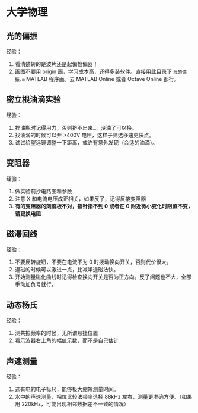 # 大学物理
## 光的偏振
经验：
1. 看清楚转的是波片还是起偏检偏器！
2. 画图不要用 origin 画，学习成本高，还得多装软件。直接用此目录下 `光的偏振.m` MATLAB 程序画。去 MATLAB Online 或者 Octave Online 都行。
## 密立根油滴实验
经验：
1. 捏油瓶时记得用力，否则挤不出来。。没油了可以换。
2. 找油滴的时候可以开 &gt;400V 电压，这样子筛选移速更快点。
3. 试试给望远镜调整一下距离，或许有意外发现（合适的油滴）。
## 变阻器
经验：
1. 做实验前抄电路图和参数
2. 注意 X 和电流电压成正相关，如果反了，记得反接变阻器
3. **有的变阻器的刻度板不对，指针指不到 0 或者在 0 附近微小变化时阻值不变，请更换电阻**
## 磁滞回线
经验：
1. 不要反转旋钮，不要在电流不为 0 时拨动换向开关，否则代价很大。
2. 退磁的时候可以激进一点，比减半退磁法快。
3. 开始测量磁化曲线时记得检查换向开关是否为正方向。反了问题也不大，全部手动加负号就行。
## 动态杨氏
经验：
1. 测共振频率的时候，无所谓悬挂位置
2. 看示波器右上角的幅值示数，而不是自己估计
## 声速测量
经验：
1. 选有电的电子标尺，能够极大缩短测量时间。
2. 水中的声速测量，相位比较法频率选择 88kHz 左右，测量更准确方便。（如果用 220kHz，可能出现相邻数据差不一致的情况）